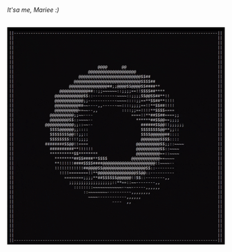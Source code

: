<h6 align=>It'sa me, Mariee :)</h6>

![](https://raw.githubusercontent.com/andrei811/donut-shape-console/main/image/donut.gif)

